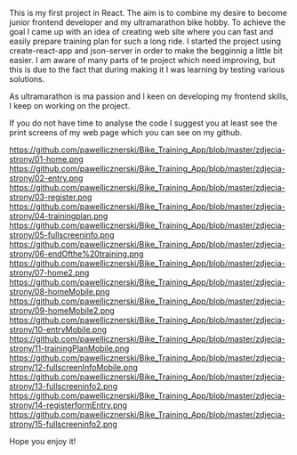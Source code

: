 
This is my first project in React. The aim is to combine my desire to become junior frontend developer and my ultramarathon bike hobby.
To achieve the goal I came up with an idea of creating web site where you can fast and easily prepare training plan for such a long ride.
I started the project using create-react-app and json-server in order to make the begginnig a little bit easier.
I am aware of many parts of te project which need improving, but this is due to the fact that during making it I was learning by testing various solutions.

As ultramarathon is ma passion and I keen on developing my frontend skills, I keep on working on the project.

If you do not have time to analyse the code I suggest you at least see the print screens of my web page which you can see on my github.

https://github.com/pawellicznerski/Bike_Training_App/blob/master/zdjecia-strony/01-home.png
https://github.com/pawellicznerski/Bike_Training_App/blob/master/zdjecia-strony/02-entry.png
https://github.com/pawellicznerski/Bike_Training_App/blob/master/zdjecia-strony/03-register.png
https://github.com/pawellicznerski/Bike_Training_App/blob/master/zdjecia-strony/04-trainingplan.png
https://github.com/pawellicznerski/Bike_Training_App/blob/master/zdjecia-strony/05-fullscreeninfo.png
https://github.com/pawellicznerski/Bike_Training_App/blob/master/zdjecia-strony/06-endOfthe%20training.png
https://github.com/pawellicznerski/Bike_Training_App/blob/master/zdjecia-strony/07-home2.png
https://github.com/pawellicznerski/Bike_Training_App/blob/master/zdjecia-strony/08-homeMobile.png
https://github.com/pawellicznerski/Bike_Training_App/blob/master/zdjecia-strony/09-homeMobile2.png
https://github.com/pawellicznerski/Bike_Training_App/blob/master/zdjecia-strony/10-entryMobile.png
https://github.com/pawellicznerski/Bike_Training_App/blob/master/zdjecia-strony/11-trainingPlanMobile.png
https://github.com/pawellicznerski/Bike_Training_App/blob/master/zdjecia-strony/12-fullscreenInfoMobile.png
https://github.com/pawellicznerski/Bike_Training_App/blob/master/zdjecia-strony/13-fullscreeninfo2.png
https://github.com/pawellicznerski/Bike_Training_App/blob/master/zdjecia-strony/14-registerformEntry.png
https://github.com/pawellicznerski/Bike_Training_App/blob/master/zdjecia-strony/15-fullscreeninfo2.png

Hope you enjoy it!
